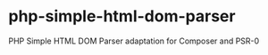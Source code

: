 php-simple-html-dom-parser
==========================

PHP Simple HTML DOM Parser adaptation for Composer and PSR-0